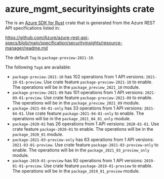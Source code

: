 # azure_mgmt_securityinsights crate

The is an [Azure SDK for Rust](https://github.com/Azure/azure-sdk-for-rust) crate that is generated from the Azure REST API specifications listed in:

https://github.com/Azure/azure-rest-api-specs/blob/main/specification/securityinsights/resource-manager/readme.md

The default `Tag` is `package-preview-2021-10`.

The following `Tag`s are available:

- `package-preview-2021-10` has 102 operations from 1 API versions: `2021-10-01-preview`. Use crate feature `package-preview-2021-10` to enable. The operations will be in the `package_preview_2021_10` module.
- `package-preview-2021-09` has 101 operations from 1 API versions: `2021-09-01-preview`. Use crate feature `package-preview-2021-09` to enable. The operations will be in the `package_preview_2021_09` module.
- `package-2021-04-01-only` has 33 operations from 1 API versions: `2021-04-01`. Use crate feature `package-2021-04-01-only` to enable. The operations will be in the `package_2021_04_01_only` module.
- `package-2020-01` has 26 operations from 1 API versions: `2020-01-01`. Use crate feature `package-2020-01` to enable. The operations will be in the `package_2020_01` module.
- `package-2021-03-preview-only` has 63 operations from 1 API versions: `2021-03-01-preview`. Use crate feature `package-2021-03-preview-only` to enable. The operations will be in the `package_2021_03_preview_only` module.
- `package-2019-01-preview` has 92 operations from 1 API versions: `2019-01-01-preview`. Use crate feature `package-2019-01-preview` to enable. The operations will be in the `package_2019_01_preview` module.
